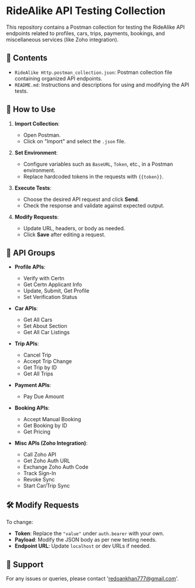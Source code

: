 # RideAlike API Testing Collection

This repository contains a Postman collection for testing the RideAlike API endpoints related to profiles, cars, trips, payments, bookings, and miscellaneous services (like Zoho integration).

## 📂 Contents

- `RideAlike Http.postman_collection.json`: Postman collection file containing organized API endpoints.
- `README.md`: Instructions and descriptions for using and modifying the API tests.

## 🚀 How to Use

1. **Import Collection**:
   - Open Postman.
   - Click on "Import" and select the `.json` file.

2. **Set Environment**:
   - Configure variables such as `BaseURL`, `Token`, etc., in a Postman environment.
   - Replace hardcoded tokens in the requests with `{{token}}`.

3. **Execute Tests**:
   - Choose the desired API request and click **Send**.
   - Check the response and validate against expected output.

4. **Modify Requests**:
   - Update URL, headers, or body as needed.
   - Click **Save** after editing a request.

## 📌 API Groups

- **Profile APIs**:
  - Verify with Certn
  - Get Certn Applicant Info
  - Update, Submit, Get Profile
  - Set Verification Status

- **Car APIs**:
  - Get All Cars
  - Set About Section
  - Get All Car Listings

- **Trip APIs**:
  - Cancel Trip
  - Accept Trip Change
  - Get Trip by ID
  - Get All Trips

- **Payment APIs**:
  - Pay Due Amount

- **Booking APIs**:
  - Accept Manual Booking
  - Get Booking by ID
  - Get Pricing

- **Misc APIs (Zoho Integration)**:
  - Call Zoho API
  - Get Zoho Auth URL
  - Exchange Zoho Auth Code
  - Track Sign-In
  - Revoke Sync
  - Start Car/Trip Sync

## 🛠 Modify Requests

To change:
- **Token**: Replace the `"value"` under `auth.bearer` with your own.
- **Payload**: Modify the JSON body as per new testing needs.
- **Endpoint URL**: Update `localhost` or dev URLs if needed.

## 📧 Support

For any issues or queries, please contact 'redoankhan777@gmail.com'.
